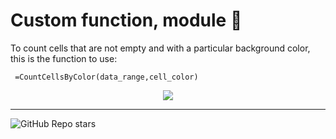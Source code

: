 # Custom function, module 🚀
To count cells that are not empty and with a particular background color, this is the function to use:
```
 =CountCellsByColor(data_range,cell_color)
```
<p align="center">
  <img src="https://readme-typing-svg.demolab.com/?lines=Have+Fun;Good+Luck;You+can+do+it;&font=Fira%20Code&center=true&width=380&height=50&duration=4000&pause=1000">
</p>
<hr/>

![GitHub Repo stars](https://img.shields.io/github/stars/hongjiNH/Excel-formular?style=social) 

